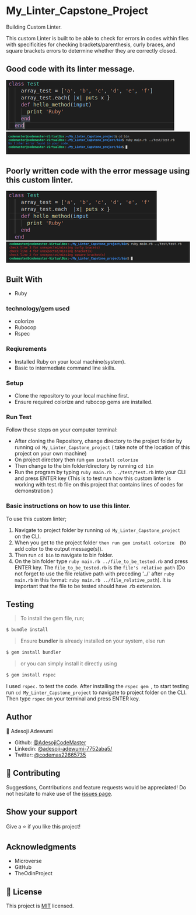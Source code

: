 # My_Linter_Capstone_Project
Building Custom Linter.

This custom Linter is built to be able to check for errors in codes within files with specificities for checking brackets/parenthesis, curly braces, and square brackets errors to determine whether they are correctly closed.
## Good code with its linter message.
![screenshot](assets/img/Screenshot_goodcode.png)
![screenshot](assets/img/Screenshot_goodmsg.png) 
## Poorly written code with the error message using this custom linter.
![screenshot](assets/img/Screenshot_badcode.png)
![screenshot](assets/img/Screenshot_badmsg.png)
## Built With
- Ruby
### technology/gem used
- colorize
- Rubocop
- Rspec
### Reqiurements
- Installed Ruby on your local machine(system).
- Basic to intermediate command line skills.
### Setup
- Clone the repository to your local machine first.
- Ensure required colorize and rubocop gems are installed.
### Run Test
Follow these steps on your computer terminal:
- After cloning the Repository, change directory to the project folder by running  ``` cd My_Linter_Capstone_project ``` ( take note of the location of this project on your own machine)
- On project directory then run  ``` gem install colorize ```
- Then change to the bin folder/directory by running ``` cd bin ```
- Run the program by typing ``` ruby main.rb ../test/test.rb ``` into your CLI and press ENTER key (This is to test run how this custom linter is working with test.rb file on this project that contains lines of codes for demonstration )

### Basic instructions on how to use this linter.
 To use this custom linter; 
 1. Navigate to project folder by running ```cd My_Linter_Capstone_project ``` on the CLI.
 2. When you get to the project folder ```then run gem install colorize  ```(to add color to the output message(s)).
 3. Then run ``` cd bin ``` to navigate to bin folder.
 4. On the bin folder type ``` ruby main.rb ../file_to_be_tested.rb ``` and press ENTER key. The ``` file_to_be_tested.rb ``` is the ``` file's relative path ``` (Do not forget to use the file relative path with preceding '../' after ``` ruby main.rb ``` in this format: ``` ruby main.rb ../file_relative_path ```). It is important that the file to be tested should have .rb extension.
 ## Testing
 > To install the gem file, run;
~~~bash
$ bundle install 
~~~
> Ensure **bundler** is already installed on your system, else run
~~~bash
$ gem install bundler 
~~~
> or you can simply install it directly using 
~~~bash
$ gem install rspec 
~~~
I used ```rspec.``` to test the code. After installing the ```rspec gem ```, to start testing run ```cd My_Linter_Capstone_project``` to navigate to project folder on the CLI. Then type `rspec` on your terminal and press ENTER key.
## Author
👤 Adesoji Adewumi
- Github: [@AdesojiCodeMaster](https://github.com/AdesojiCodeMaster)
- Linkedin: [@adesoji-adewumi-7752aba5/](https://www.linkedin.com/in/adesoji-adewumi-7752aba5/)
- Twitter: [@codemas22665735](https://twitter.com/codemas22665735)

## 🤝 Contributing
Suggestions, Contributions and feature requests would be appreciated!
Do not hesitate to make use of the [issues page](https://github.com/AdesojiCodeMaster/My_Linter_Capstone_project/issues).
## Show your support
Give a ⭐️ if you like this project!
## Acknowledgments
- Microverse
- GitHub
- TheOdinProject
## 📝 License
This project is [MIT](LICENSE) licensed.
